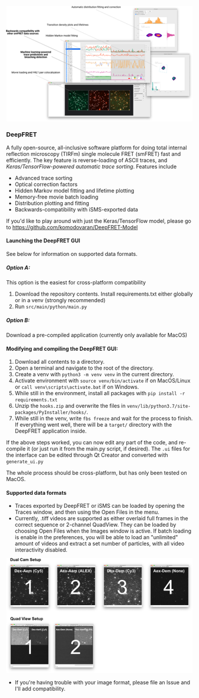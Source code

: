![screenshot](screenshot.png)

### DeepFRET
A fully open-source, all-inclusive software platform for doing total internal reflection microscopy (TIRFm) single molecule FRET (smFRET) fast and efficiently. The key feature is reverse-loading of ASCII traces, and *Keras/TensorFlow-powered automatic trace sorting*. Features include

- Advanced trace sorting
- Optical correction factors
- Hidden Markov model fitting and lifetime plotting
- Memory-free movie batch loading
- Distribution plotting and fitting
- Backwards-compatibility with iSMS-exported data

If you'd like to play around with just the Keras/TensorFlow model, please go to https://github.com/komodovaran/DeepFRET-Model

#### Launching the DeepFRET GUI
See below for information on supported data formats.

##### Option A:
This option is the easiest for cross-platform compatibility
1. Download the repository contents. Install requirements.txt either globally or in a venv (strongly recommended)
2. Run `src/main/python/main.py`

##### Option B:
Download a pre-compiled application (currently only available for MacOS)

#### Modifying and compiling the DeepFRET GUI:
1. Download all contents to a directory.
2. Open a terminal and navigate to the root of the directory.
3. Create a venv with `python3 -m venv venv` in the current directory.
4. Activate environment with `source venv/bin/activate` if on MacOS/Linux or `call venv\scripts\activate.bat` if on Windows.
5. While still in the environment, install all packages with `pip install -r requirements.txt`
6. Unzip the `hooks.zip` and overwrite the files in `venv/lib/python3.7/site-packages/PyInstaller/hooks/`.
7. While still in the venv, write `fbs freeze` and wait for the process to finish. If everything went well, there will be a `target/` directory with the DeepFRET application inside.

If the above steps worked, you can now edit any part of the code, and re-compile it (or just run it from the main.py script, if desired). The `.ui` files for the interface can be edited through Qt Creator and converted with `generate_ui.py` 

The whole process should be cross-platform, but has only been tested on MacOS.


#### Supported data formats
* Traces exported by DeepFRET or iSMS can be loaded by opening the Traces window, and then using the Open Files in the menu.
* Currently, .tiff videos are supported as either overlaid full frames in the correct sequence or 2-channel QuadView. They can be loaded by choosing Open Files when the Images window is active. If batch loading is enable in the preferences, you will be able to load an "unlimited" amount of videos and extract a set number of particles, with all video interactivity disabled.

![video_seq](video_seq.png)
* If you're having trouble with your image format, please file an Issue and I'll add compatibility.

